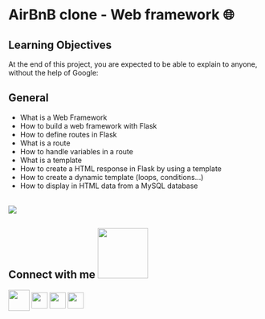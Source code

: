 <h1> AirBnB clone - Web framework 🌐</h1>
<h2> Learning Objectives </h2>
    <p> At the end of this project, you are expected to be able to explain to anyone, without the help of Google: </p>
<h2> General </h2>
<ul>
    <li>What is a Web Framework</li>
    <li>How to build a web framework with Flask</li>
    <li>How to define routes in Flask</li>
    <li>What is a route</li>
    <li>How to handle variables in a route</li>
    <li>What is a template</li>
    <li>How to create a HTML response in Flask by using a template</li>
    <li>How to create a dynamic template (loops, conditions…)</li>
    <li>How to display in HTML data from a MySQL database</li>
</ul>
<br/>

<img src = "https://s3.amazonaws.com/intranet-projects-files/concepts/74/hbnb_step3.png" height = auto max-width = 100%>

<h2> Connect with me <img src='https://raw.githubusercontent.com/ShahriarShafin/ShahriarShafin/main/Assets/handshake.gif' width="100px"> </h2>
<a href="mailto:LauSCaicedo@gmail.com"><img src="https://i.pinimg.com/originals/84/7c/08/847c083cc09040091439e3c05d1fedde.png" width="42px" align = 'center'></a>
<a href = 'https://www.linkedin.com/in/lauscaicedo/'> <img width = '32px' align= 'center' src="https://raw.githubusercontent.com/rahulbanerjee26/githubAboutMeGenerator/main/icons/linked-in-alt.svg"/></a>
<a href = 'https://www.twitter.com/@LauSCaicedo'> <img width = '32px' align= 'center' src="https://raw.githubusercontent.com/rahulbanerjee26/githubAboutMeGenerator/main/icons/twitter.svg"/></a>
<a href = 'https://www.github.com/LauSCaicedo'> <img width = '32px' align= 'center' src="https://raw.githubusercontent.com/rahulbanerjee26/githubAboutMeGenerator/main/icons/github.svg"/></a>
